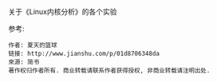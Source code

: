 关于《Linux内核分析》的各个实验

参考: 

```
作者: 夏天的篮球
链接: http://www.jianshu.com/p/01d8706348da
來源: 简书
著作权归作者所有. 商业转载请联系作者获得授权, 非商业转载请注明出处. 
```